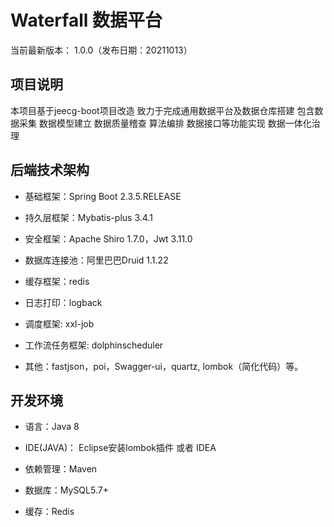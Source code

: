 Waterfall 数据平台
===============

当前最新版本： 1.0.0（发布日期：20211013）

## 项目说明

本项目基于jeecg-boot项目改造 致力于完成通用数据平台及数据仓库搭建 
包含数据采集 数据模型建立 数据质量稽查 算法编排 数据接口等功能实现
数据一体化治理

## 后端技术架构
- 基础框架：Spring Boot 2.3.5.RELEASE

- 持久层框架：Mybatis-plus 3.4.1

- 安全框架：Apache Shiro 1.7.0，Jwt 3.11.0

- 数据库连接池：阿里巴巴Druid 1.1.22

- 缓存框架：redis

- 日志打印：logback

- 调度框架: xxl-job

- 工作流任务框架: dolphinscheduler

- 其他：fastjson，poi，Swagger-ui，quartz, lombok（简化代码）等。


## 开发环境

- 语言：Java 8

- IDE(JAVA)： Eclipse安装lombok插件 或者 IDEA

- 依赖管理：Maven

- 数据库：MySQL5.7+

- 缓存：Redis
